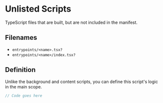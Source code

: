 # Unlisted Scripts

TypeScript files that are built, but are not included in the manifest.

## Filenames

- `entrypoints/<name>.tsx?`
- `entrypoints/<name>/index.tsx?`

## Definition

Unlike the background and content scripts, you can define this script's logic in the main scope.

```ts
// Code goes here
```
